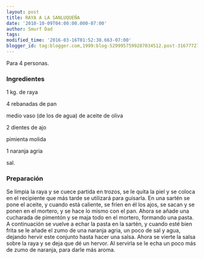 ```yaml
---
layout: post
title: RAYA A LA SANLUQUEÑA
date: '2010-10-09T04:00:00.000-07:00'
author: Smurf Dad
tags: 
modified_time: '2016-03-16T01:52:38.663-07:00'
blogger_id: tag:blogger.com,1999:blog-5299957599287034512.post-3167772793466715057
---
```


Para 4 personas.

<h3>Ingredientes</h3>

1 kg. de raya

4 rebanadas de pan

medio vaso (de los de agua) de aceite de oliva

2 dientes de ajo

pimienta molida

1 naranja agria

sal.

<h3>Preparación</h3>

Se limpia la raya y se cuece partida en trozos, se le quita la piel y se coloca en el recipiente que más tarde se utilizará para guisarla. En una sartén se pone el aceite, y cuando está caliente, se fríen en él los ajos, se sacan y se ponen en el mortero, y se hace lo mismo con el pan. Ahora se añade una cucharada de pimentón y se maja todo en el mortero, formando una pasta. A continuación se vuelve a echar la pasta en la sartén, y cuando esté bien frita se le añade el zumo de una naranja agria, un poco de sal y agua, dejando hervir este conjunto hasta hacer una salsa. Ahora se vierte la salsa sobre la raya y se deja que dé un hervor. Al servirla se le echa un poco más de zumo de naranja, para darle más aroma.

